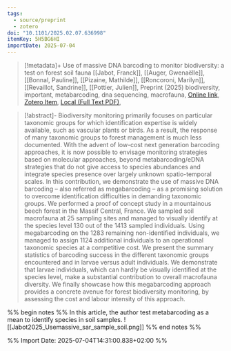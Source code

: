```yaml
---
tags:
  - source/preprint
  - zotero
doi: "10.1101/2025.02.07.636998"
itemKey: 5H5BG6HI
importDate: 2025-07-04
---
```

>[!metadata]+
> Use of massive DNA barcoding to monitor biodiversity: a test on forest soil fauna
> [[Jabot, Franck]], [[Auger, Gwenaëlle]], [[Bonnal, Pauline]], [[Pizaine, Mathilde]], [[Roncoroni, Marilyn]], [[Revaillot, Sandrine]], [[Pottier, Julien]], 
> Preprint (2025)
> biodiversity, important, metabarcoding, dna sequencing, macrofauna, 
> [Online link](https://www.biorxiv.org/content/10.1101/2025.02.07.636998v1), [Zotero Item](zotero://select/library/items/5H5BG6HI), [Local (Full Text PDF)](file://C:/Users/aburg/Documents/references/zotero/storage/AKQHBYVM/Jabot2025_Usemassive.pdf), 

>[!abstract]-
>Biodiversity monitoring primarily focuses on particular taxonomic groups for which identification expertise is widely available, such as vascular plants or birds. As a result, the response of many taxonomic groups to forest management is much less documented. With the advent of low-cost next generation barcoding approaches, it is now possible to envisage monitoring strategies based on molecular approaches, beyond metabarcoding/eDNA strategies that do not give access to species abundances and integrate species presence over largely unknown spatio-temporal scales. In this contribution, we demonstrate the use of massive DNA barcoding – also referred as megabarcoding – as a promising solution to overcome identification difficulties in demanding taxonomic groups. We performed a proof of concept study in a mountainous beech forest in the Massif Central, France. We sampled soil macrofauna at 25 sampling sites and managed to visually identify at the species level 130 out of the 1413 sampled individuals. Using megabarcoding on the 1283 remaining non-identified individuals, we managed to assign 1124 additional individuals to an operational taxonomic species at a competitive cost. We present the summary statistics of barcoding success in the different taxonomic groups encountered and in larvae versus adult individuals. We demonstrate that larvae individuals, which can hardly be visually identified at the species level, make a substantial contribution to overall macrofauna diversity. We finally showcase how this megabarcoding approach provides a concrete avenue for forest biodiversity monitoring, by assessing the cost and labour intensity of this approach.

%% begin notes %%
In this article, the author test metabarcoding as a mean to identify species in soil samples.
![[Jabot2025_Usemassive_sar_sample_soil.png]]
%% end notes %%

%% Import Date: 2025-07-04T14:31:00.838+02:00 %%
